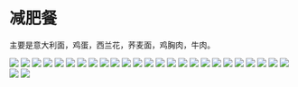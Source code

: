 # 减肥餐
主要是意大利面，鸡蛋，西兰花，荞麦面，鸡胸肉，牛肉。

![](http://cdn.clinan.xyz/food1.jpg)
![](http://cdn.clinan.xyz/food2.jpg)
![](http://cdn.clinan.xyz/food3.jpg)
![](http://cdn.clinan.xyz/food4.jpg)
![](http://cdn.clinan.xyz/food5.jpg)
![](http://cdn.clinan.xyz/food6.jpg)
![](http://cdn.clinan.xyz/food7.jpg)
![](http://cdn.clinan.xyz/food8.jpg)
![](http://cdn.clinan.xyz/food9.jpg)
![](http://cdn.clinan.xyz/food10.jpg)
![](http://cdn.clinan.xyz/food11.jpg)
![](http://cdn.clinan.xyz/food12.jpg)
![](http://cdn.clinan.xyz/food13.jpg)
![](http://cdn.clinan.xyz/food14.jpg)
![](http://cdn.clinan.xyz/food15.jpg)
![](http://cdn.clinan.xyz/food16.jpg)
![](http://cdn.clinan.xyz/food17.jpg)
![](http://cdn.clinan.xyz/food18.jpg)
![](http://cdn.clinan.xyz/food19.jpg)
![](http://cdn.clinan.xyz/food20.jpg)
![](http://cdn.clinan.xyz/food21.jpg)
![](http://cdn.clinan.xyz/food22.jpg)
![](http://cdn.clinan.xyz/food23.jpg)
![](http://cdn.clinan.xyz/food24.jpg)
![](http://cdn.clinan.xyz/food25.jpg)
![](http://cdn.clinan.xyz/food26.jpg)
![](http://cdn.clinan.xyz/food27.jpg)
